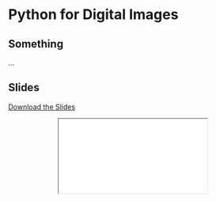 # Python for Digital Images

## Something

...

## Slides

<a
    class="custom-button custom-download-button" href="../../pdfs/04_digital_images_intro/templates.pdf" download> <i class="fas fa-download"></i> Download the Slides
</a>

<div align="center">
  <iframe class="custom-pdf-frame" src="../../pdfs/04_digital_images_intro/templates.pdf"> </iframe>
</div>
